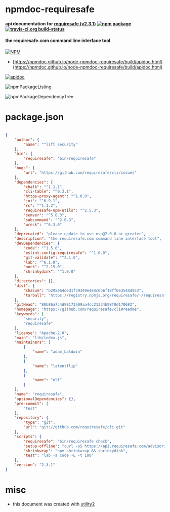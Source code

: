 # npmdoc-requiresafe

#### api documentation for  [requiresafe (v2.3.1)](https://github.com/requiresafe/cli#readme)  [![npm package](https://img.shields.io/npm/v/npmdoc-requiresafe.svg?style=flat-square)](https://www.npmjs.org/package/npmdoc-requiresafe) [![travis-ci.org build-status](https://api.travis-ci.org/npmdoc/node-npmdoc-requiresafe.svg)](https://travis-ci.org/npmdoc/node-npmdoc-requiresafe)

#### the requiresafe.com command line interface tool

[![NPM](https://nodei.co/npm/requiresafe.png?downloads=true&downloadRank=true&stars=true)](https://www.npmjs.com/package/requiresafe)

- [https://npmdoc.github.io/node-npmdoc-requiresafe/build/apidoc.html](https://npmdoc.github.io/node-npmdoc-requiresafe/build/apidoc.html)

[![apidoc](https://npmdoc.github.io/node-npmdoc-requiresafe/build/screenCapture.buildCi.browser.%252Ftmp%252Fbuild%252Fapidoc.html.png)](https://npmdoc.github.io/node-npmdoc-requiresafe/build/apidoc.html)

![npmPackageListing](https://npmdoc.github.io/node-npmdoc-requiresafe/build/screenCapture.npmPackageListing.svg)

![npmPackageDependencyTree](https://npmdoc.github.io/node-npmdoc-requiresafe/build/screenCapture.npmPackageDependencyTree.svg)



# package.json

```json

{
    "author": {
        "name": "^lift security"
    },
    "bin": {
        "requiresafe": "bin/requiresafe"
    },
    "bugs": {
        "url": "https://github.com/requiresafe/cli/issues"
    },
    "dependencies": {
        "chalk": "^1.1.1",
        "cli-table": "^0.3.1",
        "https-proxy-agent": "^1.0.0",
        "joi": "^6.9.1",
        "rc": "^1.1.2",
        "requiresafe-npm-utils": "^2.5.3",
        "semver": "^5.0.3",
        "subcommand": "^2.0.3",
        "wreck": "^6.3.0"
    },
    "deprecated": "please update to use nsp@2.0.0 or greater",
    "description": "the requiresafe.com command line interface tool",
    "devDependencies": {
        "code": "^1.5.0",
        "eslint-config-requiresafe": "^1.0.0",
        "git-validate": "^2.1.0",
        "lab": "^6.1.0",
        "nock": "^2.15.0",
        "shrinkydink": "^1.0.0"
    },
    "directories": {},
    "dist": {
        "shasum": "b295e64ded1f39349e484c6b6f18ff663544d953",
        "tarball": "https://registry.npmjs.org/requiresafe/-/requiresafe-2.3.1.tgz"
    },
    "gitHead": "80b86a7c4d98173509aa4cc21334b98f0d170682",
    "homepage": "https://github.com/requiresafe/cli#readme",
    "keywords": [
        "security",
        "requiresafe"
    ],
    "license": "Apache-2.0",
    "main": "lib/index.js",
    "maintainers": [
        {
            "name": "adam_baldwin"
        },
        {
            "name": "latentflip"
        },
        {
            "name": "nlf"
        }
    ],
    "name": "requiresafe",
    "optionalDependencies": {},
    "pre-commit": [
        "test"
    ],
    "repository": {
        "type": "git",
        "url": "git://github.com/requiresafe/cli.git"
    },
    "scripts": {
        "requiresafe": "bin/requiresafe check",
        "setup-offline": "curl -sS https://api.requiresafe.com/advisories -o advisories.json",
        "shrinkwrap": "npm shrinkwrap && shrinkydink",
        "test": "lab -a code -L -t 100"
    },
    "version": "2.3.1"
}
```



# misc
- this document was created with [utility2](https://github.com/kaizhu256/node-utility2)
